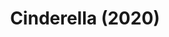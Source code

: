 ---
# published: false
cancelled: COVID-19
layout: productions
title: Cinderella (2020)
image_credit: 
image_alt:
image_caption:
category: musical
details:
  Title: Cinderella (Rodgers and Hammerstein musical) - wiki
  Theatre: The Alhambra Theatre & Dining
  Music: Richard Rodgers - wiki
  Lyrics: Oscar Hammerstein II - wiki
  Book: Oscar Hammerstein II
  Basis: Charles Perraults Cinderella
  Website: https://www.alhambrajax.com/show/cinderella/
showtimes: |
  2020-06-11 11:00:00
  2020-06-11 17:30:00
  2020-06-12 17:30:00
  2020-06-13 11:00:00
  2020-06-13 17:30:00
  2020-06-14 12:00:00
  2020-06-14 17:30:00
  2020-06-16 17:30:00
  2020-06-17 17:30:00
  2020-06-18 17:30:00
  2020-06-19 17:30:00
  2020-06-20 11:00:00
  2020-06-20 17:30:00
  2020-06-21 12:00:00
  2020-06-21 17:30:00
  2020-06-23 17:30:00
  2020-06-24 17:30:00
  2020-06-25 17:30:00
  2020-06-26 17:30:00
  2020-06-27 11:00:00
  2020-06-27 17:30:00
  2020-06-28 12:00:00
  2020-06-28 17:30:00
  2020-06-30 17:30:00
  2020-07-01 17:30:00
  2020-07-02 17:30:00
  2020-07-03 17:30:00
  2020-07-05 12:00:00
  2020-07-05 17:30:00
  2020-07-07 17:30:00
  2020-07-08 17:30:00
  2020-07-09 17:30:00
  2020-07-10 17:30:00
  2020-07-11 11:00:00
  2020-07-11 17:30:00
  2020-07-12 12:00:00
  2020-07-12 17:30:00
  2020-07-14 17:30:00
  2020-07-15 17:30:00
  2020-07-16 17:30:00
  2020-07-17 17:30:00
  2020-07-18 11:00:00
  2020-07-18 17:30:00
  2020-07-19 12:00:00
  2020-07-19 17:30:00
  2020-07-21 17:30:00
  2020-07-22 17:30:00
  2020-07-23 17:30:00
  2020-07-24 17:30:00
  2020-07-25 11:00:00
  2020-07-25 17:30:00
  2020-07-26 12:00:00
  2020-07-26 17:30:00
external_links:
  Alhambra Cinderella ♫: https://www.alhambrajax.com/show/cinderella/
---